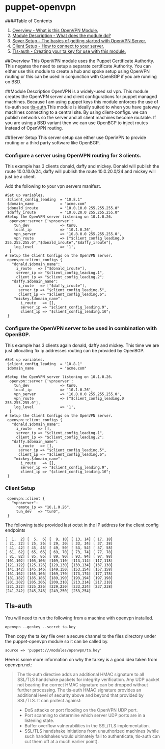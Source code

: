 puppet-openvpn
==============

####Table of Contents

1. [Overview - What is this OpenVPN Module.](#overview)
2. [Module Description - What does the module do?](#module-description)
3. [Sever Setup - The basics of getting started with OpenVPN Server. ](#server-setup)
4. [Client Setup - How to connect to your server. ](#client-setup)
5. [Tls-auth - Creating your ta.key for use with this module. ](#tls-auth)

##Overview
This OpenVPN module uses the Puppet Certificate Authority. This negates the need to setup a separate certificate Authority. You can either use this module to create a hub and spoke setup using OpenVPN routing or this can be used in conjunction with OpenBGP if you are running on BSD. 

##Module Description
OpenVPN is a widely-used ssl vpn. This module creates the OpenVPN server and client configurations for puppet managed machines. 
Because I am using puppet keys this module enforces the use of tls-auth see [tls-auth](#tls-auth).This module
is ideally suited to when you have gateway machines connecting to a central site. By using client-configs. 
we can publish networks so the server and all client machines become routable. If you are using a BSD variant then we can use
OpenBGP to inject routes instead of OpenVPN routing. 

##Server Setup
This server setup can either use OpenVPN to provide routing or a third party software like OpenBGP.

### Configure a server using OpenVPN routing for 3 clients. 
This example has 3 clients donald, daffy and mickey. Donald will publish the route 10.0.10.0/24, daffy will publish the route 10.0.20.0/24 and mickey will just be a client. 

Add the following to your vpn servers manifest.

 ```
#Set up variables. 
  $client_config_leading  = "10.8.1"
  $domain_name            = "acme.com"
  $donald_iroute          = "10.0.10.0 255.255.255.0"
  $daffy_iroute           = "10.0.20.0 255.255.255.0"
#Setup the OpenVPN server listening on 10.1.0.26.
   openvpn::server {'vpnserver':
     tun_dev              => tun0,
     local_ip             => '10.1.0.26',
     vpn_server           => '10.8.0.0 255.255.255.0',
     vpn_route            => ["$client_config_leading.0 255.255.255.0","$donald_iroute","$daffy_iroute"],
     log_level            => '1',
   } 
# Setup the Client Configs on the OpenVPN server.
  openvpn::client_configs {
    "donald.$domain_name":
      i_route   => ["$donald_iroute"],
      server_ip => "$client_config_leading.1",
      client_ip => "$client_config_leading.2";
    "daffy.$domain_name":
       i_route   => ["$daffy_iroute"],
       server_ip => "$client_config_leading.5",
       client_ip => "$client_config_leading.6";
     "mickey.$domain_name":
        i_route   => [],
        server_ip => "$client_config_leading.9",
        client_ip => "$client_config_leading.10";
  }
 ```
### Configure the OpenVPN server to be used in combination with OpenBGP.  
This example has 3 clients again donald, daffy and mickey. This time we are just allocating fix ip addresses routing can
be provided by OpenBGP.


 ```
#Set up variables. 
  $client_config_leading  = "10.8.1"
  $domain_name            = "acme.com"

#Setup the OpenVPN server listening on 10.1.0.26.
   openvpn::server {'vpnserver':
     tun_dev              => tun0,
     local_ip             => '10.1.0.26',
     vpn_server           => '10.8.0.0 255.255.255.0',
     vpn_route            => ["$client_config_leading.0 255.255.255.0"],
     log_level            => '1',
   } 
# Setup the Client Configs on the OpenVPN server.
  openvpn::client_configs {
    "donald.$domain_name":
      i_route   => [],
      server_ip => "$client_config_leading.1",
      client_ip => "$client_config_leading.2";
    "daffy.$domain_name":
       i_route   => [],
       server_ip => "$client_config_leading.5",
       client_ip => "$client_config_leading.6";
     "mickey.$domain_name":
        i_route   => [],
        server_ip => "$client_config_leading.9",
        client_ip => "$client_config_leading.10";
  }
 ```

### Client Setup 

 ```
  openvpn::client {
    "vpnserver":
      remote_ip => "10.1.0.26",
      tun_dev   => "tun0",
  }
 ```
The following table provided last octet in the IP address for the client config endpoints

 ```
[  1,  2] [  5,  6] [  9, 10] [ 13, 14] [ 17, 18]
[ 21, 22] [ 25, 26] [ 29, 30] [ 33, 34] [ 37, 38]
[ 41, 42] [ 45, 46] [ 49, 50] [ 53, 54] [ 57, 58]
[ 61, 62] [ 65, 66] [ 69, 70] [ 73, 74] [ 77, 78]
[ 81, 82] [ 85, 86] [ 89, 90] [ 93, 94] [ 97, 98]
[101,102] [105,106] [109,110] [113,114] [117,118]
[121,122] [125,126] [129,130] [133,134] [137,138]
[141,142] [145,146] [149,150] [153,154] [157,158]
[161,162] [165,166] [169,170] [173,174] [177,178]
[181,182] [185,186] [189,190] [193,194] [197,198]
[201,202] [205,206] [209,210] [213,214] [217,218]
[221,222] [225,226] [229,230] [233,234] [237,238]
[241,242] [245,246] [249,250] [253,254]
 ```

## Tls-auth
You will need to run the following from a machine with openvpn installed.  

 ```
openvpn --genkey --secret ta.key
 ```
Then copy the ta.key file over a secure channel to the files directory under the puppet-openvpn module so it can be called by.
 ```
 source => 'puppet:///modules/openvpn/ta.key'
 ```

Here is some more information on why the ta.key is a good idea taken from openvpn.net:

>The tls-auth directive adds an additional HMAC signature to all SSL/TLS handshake packets for integrity verification. Any UDP packet not bearing the correct HMAC signature can be dropped without further processing. The tls-auth HMAC signature provides an additional level of security above and beyond that provided by SSL/TLS. It can protect against:
>   * DoS attacks or port flooding on the OpenVPN UDP port.
>   * Port scanning to determine which server UDP ports are in a listening state.
>   * Buffer overflow vulnerabilities in the SSL/TLS implementation.
>   * SSL/TLS handshake initiations from unauthorized machines (while such handshakes would ultimately fail to authenticate, tls-auth can cut them off at a much earlier point).



